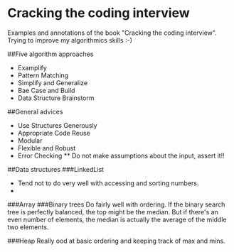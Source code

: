 # Cracking the coding interview
Examples and annotations of the book "Cracking the coding interview". 
Trying to improve my algorithmics skills :-)

##Five algorithm approaches
* Examplify
* Pattern Matching
* Simplify and Generalize
* Bae Case and Build
* Data Structure Brainstorm

##General advices
* Use Structures Generously
* Appropriate Code Reuse
* Modular
* Flexible and Robust
* Error Checking
** Do not make assumptions about the input, assert it!!

##Data structures
###LinkedList
* Tend not to do very well with accessing and sorting numbers.
* 
###Array
###Binary trees
Do fairly well with ordering. If the binary search tree is perfectly balanced, the top might be the median. But if there's an even number of elements, the median is actually the average of the middle two elements.

###Heap
Really ood at basic ordering and keeping track of max and mins.

